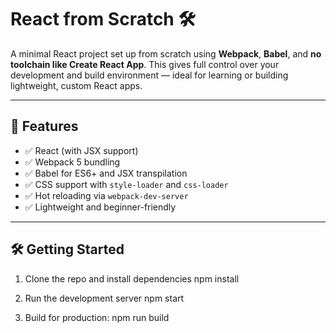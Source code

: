 # React from Scratch 🛠️

A minimal React project set up from scratch using **Webpack**, **Babel**, and **no toolchain like Create React App**. This gives full control over your development and build environment — ideal for learning or building lightweight, custom React apps.

---

## 🚀 Features

- ✅ React (with JSX support)
- ✅ Webpack 5 bundling
- ✅ Babel for ES6+ and JSX transpilation
- ✅ CSS support with `style-loader` and `css-loader`
- ✅ Hot reloading via `webpack-dev-server`
- ✅ Lightweight and beginner-friendly

---

## 🛠️ Getting Started

1. Clone the repo and install dependencies
npm install

2. Run the development server
npm start

3. Build for production:
npm run build

